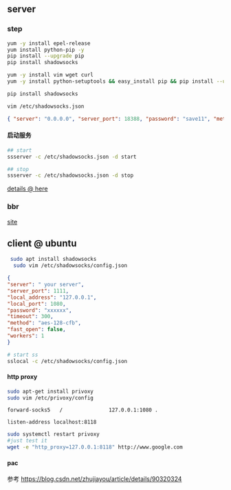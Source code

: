 ## server
### step

```bash
yum -y install epel-release
yum install python-pip -y
pip install --upgrade pip
pip install shadowsocks

yum -y install vim wget curl
yum -y install python-setuptools && easy_install pip && pip install --upgrade pip

pip install shadowsocks
```

```bash
vim /etc/shadowsocks.json
```

```json
{ "server": "0.0.0.0", "server_port": 18388, "password": "save11", "method": "aes-256-cfb" }
```

#### 启动服务

```bash
## start 
ssserver -c /etc/shadowsocks.json -d start

## stop
ssserver -c /etc/shadowsocks.json -d stop
```

[details @ here](https://crifan.github.io/scientific_network_summary/website/server_client_mode/ss_server/self_build_ss_server.html)

### bbr

[site](https://www.vultr.com/docs/how-to-deploy-google-bbr-on-centos-7)


## client @ ubuntu

```bash
 sudo apt install shadowsocks
  sudo vim /etc/shadowsocks/config.json 
```

```json
{
"server": " your server",
"server_port": 1111, 
"local_address": "127.0.0.1",
"local_port": 1080,
"password": "xxxxxx",
"timeout": 300,
"method": "aes-128-cfb",
"fast_open": false,
"workers": 1
}
```

```bash
# start ss
sslocal -c /etc/shadowsocks/config.json
```
#### http proxy
```bash
sudo apt-get install privoxy
sudo vim /etc/privoxy/config
```
```
forward-socks5   /               127.0.0.1:1080 .

listen-address localhost:8118
```

```bash
sudo systemctl restart privoxy
#just test it
wget -e "http_proxy=127.0.0.1:8118" http://www.google.com

```
#### pac
参考 https://blog.csdn.net/zhujiayou/article/details/90320324